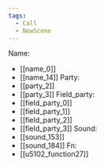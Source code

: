 ```yaml
---
tags:
  - Call
  - NewScene
---
```

Name:
- [[name_0]]
- [[name_14]]
Party:
- [[party_2]]
- [[party_3]]
Field_party:
- [[field_party_0]]
- [[field_party_1]]
- [[field_party_2]]
- [[field_party_3]]
Sound:
- [[sound_153]]
- [[sound_184]]
Fn:
- [[u5102_function27]]
